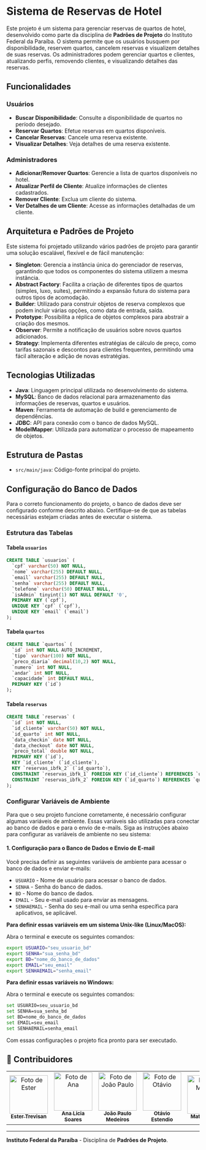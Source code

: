# Sistema de Reservas de Hotel

Este projeto é um sistema para gerenciar reservas de quartos de hotel, desenvolvido como parte da disciplina de **Padrões de Projeto** do Instituto Federal da Paraíba. O sistema permite que os usuários busquem por disponibilidade, reservem quartos, cancelem reservas e visualizem detalhes de suas reservas. Os administradores podem gerenciar quartos e clientes, atualizando perfis, removendo clientes, e visualizando detalhes das reservas.

## Funcionalidades

### Usuários
- **Buscar Disponibilidade**: Consulte a disponibilidade de quartos no período desejado.
- **Reservar Quartos**: Efetue reservas em quartos disponíveis.
- **Cancelar Reservas**: Cancele uma reserva existente.
- **Visualizar Detalhes**: Veja detalhes de uma reserva existente.

### Administradores
- **Adicionar/Remover Quartos**: Gerencie a lista de quartos disponíveis no hotel.
- **Atualizar Perfil de Cliente**: Atualize informações de clientes cadastrados.
- **Remover Cliente**: Exclua um cliente do sistema.
- **Ver Detalhes de um Cliente**: Acesse as informações detalhadas de um cliente.

## Arquitetura e Padrões de Projeto

Este sistema foi projetado utilizando vários padrões de projeto para garantir uma solução escalável, flexível e de fácil manutenção:

- **Singleton**: Gerencia a instância única do gerenciador de reservas, garantindo que todos os componentes do sistema utilizem a mesma instância.
- **Abstract Factory**: Facilita a criação de diferentes tipos de quartos (simples, luxo, suítes), permitindo a expansão futura do sistema para outros tipos de acomodação.
- **Builder**: Utilizado para construir objetos de reserva complexos que podem incluir várias opções, como data de entrada, saída.
- **Prototype**: Possibilita a réplica de objetos complexos para abstrair a criação dos mesmos.
- **Observer**: Permite a notificação de usuários sobre novos quartos adicionados.
- **Strategy**: Implementa diferentes estratégias de cálculo de preço, como tarifas sazonais e descontos para clientes frequentes, permitindo uma fácil alteração e adição de novas estratégias.

## Tecnologias Utilizadas

- **Java**: Linguagem principal utilizada no desenvolvimento do sistema.
- **MySQL**: Banco de dados relacional para armazenamento das informações de reservas, quartos e usuários.
- **Maven**: Ferramenta de automação de build e gerenciamento de dependências.
- **JDBC**: API para conexão com o banco de dados MySQL.
- **ModelMapper**: Utilizada para automatizar o processo de mapeamento de objetos.

## Estrutura de Pastas

- `src/main/java`: Código-fonte principal do projeto.

## Configuração do Banco de Dados

Para o correto funcionamento do projeto, o banco de dados deve ser configurado conforme descrito abaixo. Certifique-se de que as tabelas necessárias estejam criadas antes de executar o sistema.

### Estrutura das Tabelas

#### Tabela `usuarios`

```sql
CREATE TABLE `usuarios` (
  `cpf` varchar(50) NOT NULL,
  `nome` varchar(255) DEFAULT NULL,
  `email` varchar(255) DEFAULT NULL,
  `senha` varchar(255) DEFAULT NULL,
  `telefone` varchar(50) DEFAULT NULL,
  `isAdmin` tinyint(1) NOT NULL DEFAULT '0',
  PRIMARY KEY (`cpf`),
  UNIQUE KEY `cpf` (`cpf`),
  UNIQUE KEY `email` (`email`)
);
```
#### Tabela `quartos`

```sql
CREATE TABLE `quartos` (
  `id` int NOT NULL AUTO_INCREMENT,
  `tipo` varchar(100) NOT NULL,
  `preco_diaria` decimal(10,2) NOT NULL,
  `numero` int NOT NULL,
  `andar` int NOT NULL,
  `capacidade` int DEFAULT NULL,
  PRIMARY KEY (`id`)
);
```

#### Tabela `reservas`
```sql
CREATE TABLE `reservas` (
  `id` int NOT NULL,
  `id_cliente` varchar(50) NOT NULL,
  `id_quarto` int NOT NULL,
  `data_checkin` date NOT NULL,
  `data_checkout` date NOT NULL,
  `preco_total` double NOT NULL,
  PRIMARY KEY (`id`),
  KEY `id_cliente` (`id_cliente`),
  KEY `reservas_ibfk_2` (`id_quarto`),
  CONSTRAINT `reservas_ibfk_1` FOREIGN KEY (`id_cliente`) REFERENCES `usuarios` (`cpf`),
  CONSTRAINT `reservas_ibfk_2` FOREIGN KEY (`id_quarto`) REFERENCES `quartos` (`id`)
);
```

### Configurar Variáveis de Ambiente

Para que o seu projeto funcione corretamente, é necessário configurar algumas variáveis de ambiente. Essas variáveis são utilizadas para conectar ao banco de dados e para o envio de e-mails. Siga as instruções abaixo para configurar as variáveis de ambiente no seu sistema:

#### 1. Configuração para o Banco de Dados e Envio de E-mail

Você precisa definir as seguintes variáveis de ambiente para acessar o banco de dados e enviar e-mails:

- `USUARIO` - Nome de usuário para acessar o banco de dados.
- `SENHA` - Senha do banco de dados.
- `BD` - Nome do banco de dados.
- `EMAIL` - Seu e-mail usado para enviar as mensagens.
- `SENHAEMAIL` - Senha do seu e-mail ou uma senha específica para aplicativos, se aplicável.

**Para definir essas variáveis em um sistema Unix-like (Linux/MacOS):**

Abra o terminal e execute os seguintes comandos:

```sh
export USUARIO="seu_usuario_bd"
export SENHA="sua_senha_bd"
export BD="nome_do_banco_de_dados"
export EMAIL="seu_email"
export SENHAEMAIL="senha_email"
```

**Para definir essas variáveis no Windows:**

Abra o terminal e execute os seguintes comandos:

```sh
set USUARIO=seu_usuario_bd
set SENHA=sua_senha_bd
set BD=nome_do_banco_de_dados
set EMAIL=seu_email
set SENHAEMAIL=senha_email
```

Com essas configurações o projeto fica pronto para ser executado.

## 👥 Contribuidores
<table>
  <tr>
    <td align="center">
      <a href="https://github.com/estertrvs" title="GitHub">
        <img src="https://avatars.githubusercontent.com/u/141650957?v=4" width="100px;" alt="Foto de Ester"/><br>
        <sub>
          <b>Ester Trevisan</b>
        </sub>
      </a>
    </td>
    <td align="center">
      <a href="https://github.com/analiciafsoares" title="GitHub">
        <img src="https://avatars.githubusercontent.com/u/144076062?v=4" width="100px;" alt="Foto de Ana"/><br>
        <sub>
          <b>Ana Licia Soares</b>
        </sub>
      </a>
    </td>
    <td align="center">
      <a href="https://github.com/Joaopaulomedeirosdesouza" title="GitHub">
        <img src="https://avatars.githubusercontent.com/u/148402008?v=4" width="100px;" alt="Foto de João Paulo"/><br>
        <sub>
          <b>João Paulo Medeiros</b>
        </sub>
      </a>
    </td>
    <td align="center">
      <a href="https://github.com/TATA255" title="GitHub">
        <img src="https://avatars.githubusercontent.com/u/119708989?v=4" width="100px;" alt="Foto de Otávio"/><br>
        <sub>
          <b>Otávio Estendio</b>
        </sub>
      </a>
    </td>
    <td align="center">
      <a href="https://github.com/mateuszzinn" title="GitHub">
        <img src="https://avatars.githubusercontent.com/u/103861262?v=4" width="100px;" alt="Foto de Mateus"/><br>
        <sub>
          <b>Mateus Lima</b>
        </sub>
      </a>
    </td>
  </tr>
</table>

---

**Instituto Federal da Paraíba** - Disciplina de **Padrões de Projeto**.
